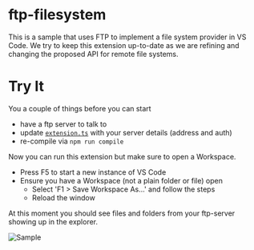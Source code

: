 # ftp-filesystem 

This is a sample that uses FTP to implement a file system provider in VS Code. We try to keep this extension up-to-date as we are refining and changing the proposed API for remote file systems.

# Try It

You a couple of things before you can start

* have a ftp server to talk to
* update [`extension.ts`](https://github.com/jrieken/ftp-sample/blob/master/src/extension.ts#L14) with your server details (address and auth)
* re-compile via `npm run compile`

Now you can run this extension but make sure to open a Workspace.

* Press F5 to start a new instance of VS Code
* Ensure you have a Workspace (not a plain folder or file) open
    * Select 'F1 > Save Workspace As...' and follow the steps
    * Reload the window

At this moment you should see files and folders from your ftp-server showing up in the explorer. 

![Sample](https://github.com/jrieken/ftp-sample/blob/master/remote_fs.png)
